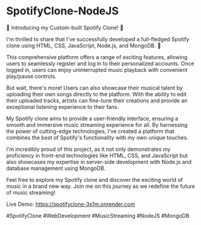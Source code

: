 # SpotifyClone-NodeJS
🎵 Introducing my Custom-built Spotify Clone! 🚀

I'm thrilled to share that I've successfully developed a full-fledged Spotify clone using HTML, CSS, JavaScript, Node.js, and MongoDB. 🎉

This comprehensive platform offers a range of exciting features, allowing users to seamlessly register and log in to their personalized accounts. Once logged in, users can enjoy uninterrupted music playback with convenient play/pause controls.

But wait, there's more! Users can also showcase their musical talent by uploading their own songs directly to the platform. With the ability to edit their uploaded tracks, artists can fine-tune their creations and provide an exceptional listening experience to their fans.

My Spotify clone aims to provide a user-friendly interface, ensuring a smooth and immersive music streaming experience for all. By harnessing the power of cutting-edge technologies, I've created a platform that combines the best of Spotify's functionality with my own unique touches.

I'm incredibly proud of this project, as it not only demonstrates my proficiency in front-end technologies like HTML, CSS, and JavaScript but also showcases my expertise in server-side development with Node.js and database management using MongoDB.

Feel free to explore my Spotify clone and discover the exciting world of music in a brand new way. Join me on this journey as we redefine the future of music streaming!

Live Demo:
https://spotifyclone-3s1m.onrender.com

#SpotifyClone #WebDevelopment #MusicStreaming #NodeJS #MongoDB
